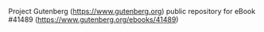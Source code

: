 Project Gutenberg (https://www.gutenberg.org) public repository for eBook #41489 (https://www.gutenberg.org/ebooks/41489)
